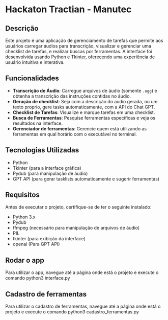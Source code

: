 # Hackaton Tractian - Manutec

## Descrição

Este projeto é uma aplicação de gerenciamento de tarefas que permite aos usuários carregar áudios para transcrição, visualizar e gerenciar uma checklist de tarefas, e realizar buscas por ferramentas. A interface foi desenvolvida usando Python e Tkinter, oferecendo uma experiência de usuário intuitiva e interativa.

## Funcionalidades

- **Transcrição de Áudio**: Carregue arquivos de áudio (somente `.ogg`) e obtenha a transcrição das instruções contidas no áudio.
- **Geração de checklist**: Seja com a descrição do audio gerada, ou um texto proprio, gere tasks automaticamente, com a API do Chat GPT.
- **Checklist de Tarefas**: Visualize e marque tarefas em uma checklist. 
- **Busca de Ferramentas**: Pesquise ferramentas específicas e veja os resultados na interface.
- **Gerenciador de ferramentas**: Gerencie quem está utilizando as ferramentas em qual horário com o executável no terminal.

## Tecnologias Utilizadas

- Python
- Tkinter (para a interface gráfica)
- Pydub (para manipulação de áudio)
- GPT API (para gerar tasklists automaticamente e sugerir ferramentas)

## Requisitos

Antes de executar o projeto, certifique-se de ter o seguinte instalado:

- Python 3.x
- Pydub
- ffmpeg (necessário para manipulação de arquivos de áudio)
- PIL
- tkinter (para exibição da interface)
- openai (Para GPT API)

## Rodar o app

Para utilizar o app, navegue até a página onde está o projeto e execute o comando
python3 interface.py

## Cadastro de ferramentas

Para utilizar o cadastro de ferramentas, navegue até a página onde está o projeto e execute o comando
python3 cadastro_ferramentas.py 

